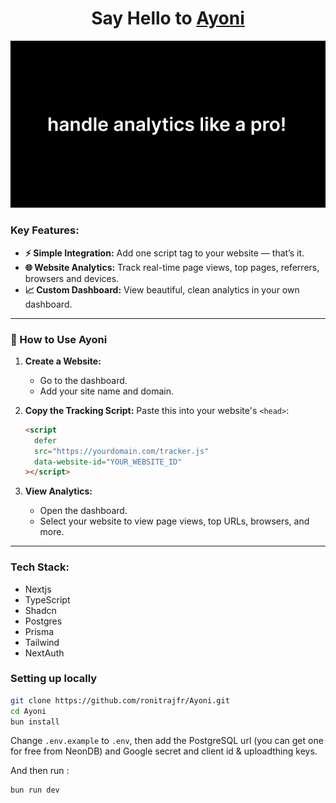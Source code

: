 <h1 align="center">Say Hello to <a href="https://ayoni.vercel.app/">Ayoni</a>
</h1>
 <img width="1000" alt="header image" src="/ogayoni.png">

### **Key Features:**

- **⚡ Simple Integration:** Add one script tag to your website — that’s it.
- **🌐 Website Analytics:** Track real-time page views, top pages, referrers, browsers and devices.
- **📈 Custom Dashboard:** View beautiful, clean analytics in your own dashboard.

---

### **📄 How to Use Ayoni**

1. **Create a Website:**

   - Go to the dashboard.
   - Add your site name and domain.

2. **Copy the Tracking Script:**
   Paste this into your website's `<head>`:

   ```html
   <script
     defer
     src="https://yourdomain.com/tracker.js"
     data-website-id="YOUR_WEBSITE_ID"
   ></script>
   ```

3. **View Analytics:**
   - Open the dashboard.
   - Select your website to view page views, top URLs, browsers, and more.

---

### **Tech Stack:**

- Nextjs
- TypeScript
- Shadcn
- Postgres
- Prisma
- Tailwind
- NextAuth

### **Setting up locally**

```bash
git clone https://github.com/ronitrajfr/Ayoni.git
cd Ayoni
bun install
```

Change `.env.example` to `.env`, then add the PostgreSQL url (you can get one for free from NeonDB) and Google secret and client id & uploadthing keys.

And then run :

```bash
bun run dev
```
